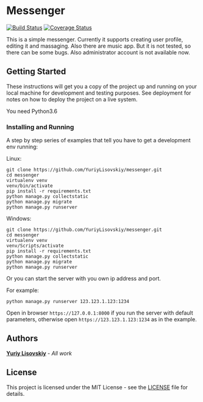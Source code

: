 # Messenger
[![Build Status](https://travis-ci.org/YuriyLisovskiy/Messenger.svg)](https://github.com/YuriyLisovskiy/Messenger)
[![Coverage Status](https://coveralls.io/repos/github/YuriyLisovskiy/Messenger/badge.svg)](https://github.com/YuriyLisovskiy/Messenger)

This is a simple messenger. Currently it supports creating user profile, editing it and massaging. Also there are music app. But it is not tested, so there can be some bugs.
Also administrator account is not available now. 

## Getting Started

These instructions will get you a copy of the project up and running on your local machine for development and testing purposes. See deployment for notes on how to deploy the project on a live system.

You need Python3.6

### Installing and Running

A step by step series of examples that tell you have to get a development env running:

Linux:
```
git clone https://github.com/YuriyLisovskiy/messenger.git
cd messenger
virtualenv venv
venv/bin/activate
pip install -r requirements.txt
python manage.py collectstatic
python manage.py migrate
python manage.py runserver
```

Windows:
```
git clone https://github.com/YuriyLisovskiy/messenger.git
cd messenger
virtualenv venv
venv/Scripts/activate
pip install -r requirements.txt
python manage.py collectstatic
python manage.py migrate
python manage.py runserver
```
Or you can start the server with you own ip address and port.

For example: 
```
python manage.py runserver 123.123.1.123:1234
```
Open in browser `https://127.0.0.1:8000` if you run the server with default parameters, otherwise open `https://123.123.1.123:1234` as in the example.

## Authors

**[Yuriy Lisovskiy](https://github.com/YuriyLisovskiy)** - *All work*


## License

This project is licensed under the MIT License - see the [LICENSE](LICENSE) file for details.
